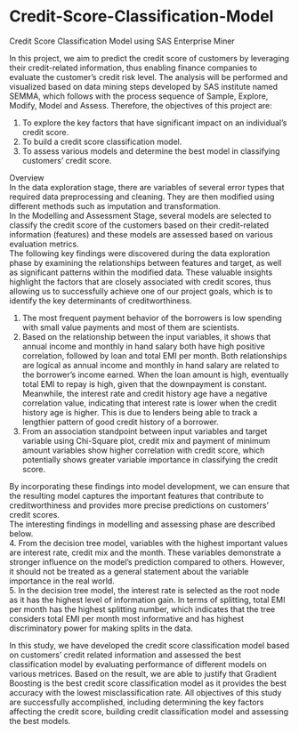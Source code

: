 # Credit-Score-Classification-Model
Credit Score Classification Model using SAS Enterprise Miner<br />

In this project, we aim to predict the credit score of customers by leveraging their credit-related information, thus enabling finance companies to evaluate the customer’s credit risk level. The analysis will be performed and visualized based on data mining steps developed by SAS institute named SEMMA, which follows with the process sequence of Sample, Explore, Modify, Model and Assess.
Therefore, the objectives of this project are:<br />
1. To explore the key factors that have significant impact on an individual’s credit score.<br />
2. To build a credit score classification model.<br />
3. To assess various models and determine the best model in classifying customers’ credit score.<br />

Overview <br />
In the data exploration stage, there are variables of several error types that required data preprocessing and cleaning. They are then modified using different methods such as imputation and transformation.<br />
In the Modelling and Assessment Stage, several models are selected to classify the credit score of the customers based on their credit-related information (features) and these models are assessed based on various evaluation metrics.<br />
The following key findings were discovered during the data exploration phase by examining the relationships between features and target, as well as significant patterns within the modified data. These valuable insights highlight the factors that are closely associated with credit scores, thus allowing us to successfully achieve one of our project goals, which is to identify the key determinants of creditworthiness.<br />
1. The most frequent payment behavior of the borrowers is low spending with small value payments and most of them are scientists.<br />
2. Based on the relationship between the input variables, it shows that annual income and monthly in hand salary both have high positive correlation, followed by loan and total EMI per month. Both relationships are logical as annual income and monthly in hand salary are related to the borrower’s income earned. When the loan amount is high, eventually total EMI to repay is high, given that the downpayment is constant. Meanwhile, the interest rate and credit history age have a negative correlation value, indicating that interest rate is lower when the credit history age is higher. This is due to lenders being able to track a lengthier pattern of good credit history of a borrower.<br />
3. From an association standpoint between input variables and target variable using Chi-Square plot, credit mix and payment of minimum amount variables show higher correlation with credit score, which potentially shows greater variable importance in classifying the credit score. <br />

By incorporating these findings into model development, we can ensure that the resulting model captures the important features that contribute to creditworthiness and provides more precise predictions on customers’ credit scores.<br />
The interesting findings in modelling and assessing phase are described below.<br />
4. From the decision tree model, variables with the highest important values are interest rate, credit mix and the month. These variables demonstrate a stronger influence on the model’s prediction compared to others. However, it should not be treated as a general statement about the variable importance in the real world.<br />
5. In the decision tree model, the interest rate is selected as the root node as it has the highest level of information gain. In terms of splitting, total EMI per month has the highest splitting number, which indicates that the tree considers total EMI per month most informative and has highest discriminatory power for making splits in the data.<br />

In this study, we have developed the credit score classification model based on customers’ credit related information and assessed the best classification model by evaluating performance of different models on various metrices. Based on the result, we are able to justify that Gradient Boosting is the best credit score classification model as it provides the best accuracy with the lowest misclassification rate. All objectives of this study are successfully accomplished, including determining the key factors affecting the credit score, building credit classification model and assessing the best models.
